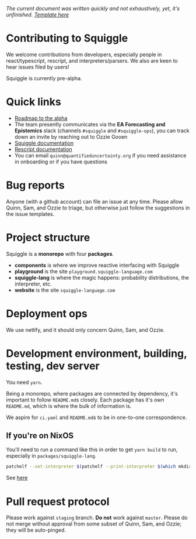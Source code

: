 _The current document was written quickly and not exhaustively, yet, it's unfinished. [Template here](https://mozillascience.github.io/working-open-workshop/contributing/)_

# Contributing to Squiggle

We welcome contributions from developers, especially people in react/typescript, rescript, and interpreters/parsers. We also are keen to hear issues filed by users!

Squiggle is currently pre-alpha.

# Quick links

- [Roadmap to the alpha](https://github.com/QURIresearch/squiggle/projects/2)
- The team presently communicates via the **EA Forecasting and Epistemics** slack (channels `#squiggle` and `#squiggle-ops`), you can track down an invite by reaching out to Ozzie Gooen
- [Squiggle documentation](https://www.squiggle-language.com/docs/Language)
- [Rescript documentation](https://rescript-lang.org/docs/manual/latest/introduction)
- You can email `quinn@quantifieduncertainty.org` if you need assistance in onboarding or if you have questions

# Bug reports

Anyone (with a github account) can file an issue at any time. Please allow Quinn, Sam, and Ozzie to triage, but otherwise just follow the suggestions in the issue templates.

# Project structure

Squiggle is a **monorepo** with four **packages**.

- **components** is where we improve reactive interfacing with Squiggle
- **playground** is the site `playground.squiggle-language.com`
- **squiggle-lang** is where the magic happens: probability distributions, the interpreter, etc.
- **website** is the site `squiggle-language.com`

# Deployment ops

We use netlify, and it should only concern Quinn, Sam, and Ozzie.

# Development environment, building, testing, dev server

You need `yarn`.

Being a monorepo, where packages are connected by dependency, it's important to follow `README.md`s closely. Each package has it's own `README.md`, which is where the bulk of information is.

We aspire for `ci.yaml` and `README.md`s to be in one-to-one correspondence.

## If you're on NixOS

You'll need to run a command like this in order to get `yarn build` to run, especially in `packages/squiggle-lang`.

```sh
patchelf --set-interpreter $(patchelf --print-interpreter $(which mkdir)) ./node_modules/gentype/gentype.exe
```

See [here](https://github.com/NixOS/nixpkgs/issues/107375)

# Pull request protocol

Please work against `staging` branch. **Do not** work against `master`. Please do not merge without approval from some subset of Quinn, Sam, and Ozzie; they will be auto-pinged.
